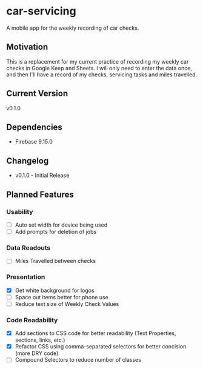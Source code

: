# car-servicing
A mobile app for the weekly recording of car checks.
## Motivation
This is a replacement for my current practice of recording my weekly car checks in Google Keep and Sheets.  I will only need to enter the data once, and then I'll have a record of my checks, servicing tasks and miles travelled.
## Current Version
v0.1.0
## Dependencies
- Firebase 9.15.0
## Changelog
- v0.1.0 - Initial Release
## Planned Features
### Usability
- [ ] Auto set width for device being used
- [ ] Add prompts for deletion of jobs
### Data Readouts
- [ ] Miles Travelled between checks
### Presentation
- [x] Get white background for logos
- [ ] Space out items better for phone use
- [ ] Reduce text size of Weekly Check Values
### Code Readability
- [x] Add sections to CSS code for better readability (Text Properties, sections, links, etc.)
- [x] Refactor CSS using comma-separated selectors for better concision (more DRY code)
- [ ] Compound Selectors to reduce number of classes
